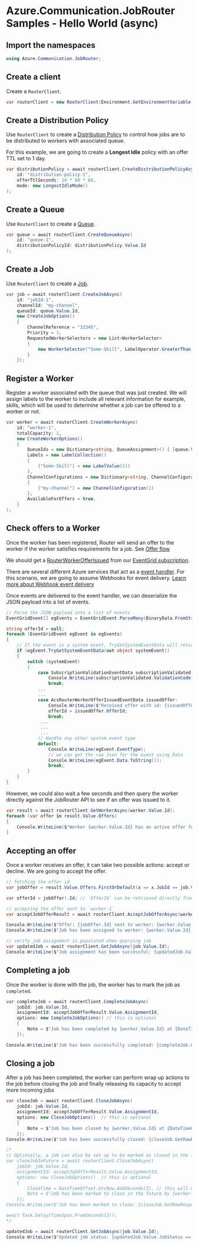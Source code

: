 # Azure.Communication.JobRouter Samples - Hello World (async)

## Import the namespaces

```C# Snippet:Azure_Communication_JobRouter_Tests_Samples_UsingStatements_Async
using Azure.Communication.JobRouter;
```

## Create a client

Create a `RouterClient`.

```C# Snippet:Azure_Communication_JobRouter_Tests_Samples_CreateClient_Async
var routerClient = new RouterClient(Environment.GetEnvironmentVariable("AZURE_COMMUNICATION_SERVICE_CONNECTION_STRING"));
```

## Create a Distribution Policy

Use `RouterClient` to create a [Distribution Policy](https://docs.microsoft.com/azure/communication-services/concepts/router/concepts#distribution-policy) to control how jobs are to be distributed to workers with associated queue.

For this example, we are going to create a __Longest Idle__ policy with an offer TTL set to 1 day.

```C# Snippet:Azure_Communication_JobRouter_Tests_Samples_CreateDistributionPolicyLongestIdleTTL1D_Async
var distributionPolicy = await routerClient.CreateDistributionPolicyAsync(
    id: "distribution-policy-1",
    offerTtlSeconds: 24 * 60 * 60,
    mode: new LongestIdleMode()
);
```

## Create a Queue

Use `RouterClient` to create a [Queue](https://docs.microsoft.com/azure/communication-services/concepts/router/concepts#queue).

```C# Snippet:Azure_Communication_JobRouter_Tests_Samples_CreateQueue_Async
var queue = await routerClient.CreateQueueAsync(
    id: "queue-1",
    distributionPolicyId: distributionPolicy.Value.Id
);
```

## Create a Job

Use `RouterClient` to create a [Job](https://docs.microsoft.com/azure/communication-services/concepts/router/concepts#job).

```C# Snippet:Azure_Communication_JobRouter_Tests_Samples_CreateJobDirectQAssign_Async
var job = await routerClient.CreateJobAsync(
    id: "jobId-1",
    channelId: "my-channel",
    queueId: queue.Value.Id,
    new CreateJobOptions()
    {
        ChannelReference = "12345",
        Priority = 1,
        RequestedWorkerSelectors = new List<WorkerSelector>
        {
            new WorkerSelector("Some-Skill", LabelOperator.GreaterThan, new LabelValue(10))
        }
    });
```

## Register a Worker

Register a worker associated with the queue that was just created. We will assign labels to the worker to include all relevant information for example, skills, which will be used to determine whether a job can be offered to a worker or not.

```C# Snippet:Azure_Communication_JobRouter_Tests_Samples_RegisterWorker_Async
var worker = await routerClient.CreateWorkerAsync(
    id: "worker-1",
    totalCapacity: 1,
    new CreateWorkerOptions()
    {
        QueueIds = new Dictionary<string, QueueAssignment>() { [queue.Value.Id] = new QueueAssignment() },
        Labels = new LabelCollection()
        {
            ["Some-Skill"] = new LabelValue(11)
        },
        ChannelConfigurations = new Dictionary<string, ChannelConfiguration>()
        {
            ["my-channel"] = new ChannelConfiguration(1)
        },
        AvailableForOffers = true,
    }
);
```

## Check offers to a Worker

Once the worker has been registered, Router will send an offer to the worker if the worker satisfies requirements for a job. See [Offer flow](https://docs.microsoft.com/azure/communication-services/concepts/router/concepts#offer)

We should get a [RouterWorkerOfferIssued][offer_issued_event_schema] from our [EventGrid subscription][subscribe_events].

There are several different Azure services that act as a [event handler][event_grid_event_handlers].
For this scenario, we are going to assume Webhooks for event delivery. [Learn more about Webhook event delivery][webhook_event_grid_event_delivery]

Once events are delivered to the event handler, we can deserialize the JSON payload into a list of events.

```C#
// Parse the JSON payload into a list of events
EventGridEvent[] egEvents = EventGridEvent.ParseMany(BinaryData.FromStream(httpContent));
```

```C#
string offerId = null;
foreach (EventGridEvent egEvent in egEvents)
{
    // If the event is a system event, TryGetSystemEventData will return the deserialized system event
    if (egEvent.TryGetSystemEventData(out object systemEvent))
    {
        switch (systemEvent)
        {
            case SubscriptionValidationEventData subscriptionValidated:
                Console.WriteLine(subscriptionValidated.ValidationCode);
                break;
            ...
            ...
            case AcsRouterWorkerOfferIssuedEventData issuedOffer:
                Console.WriteLine($"Received offer with id: {issuedOffer.OfferId}");
                offerId = issuedOffer.OfferId;
                break;
             ...
             ...
             ...
            // Handle any other system event type
            default:
                Console.WriteLine(egEvent.EventType);
                // we can get the raw Json for the event using Data
                Console.WriteLine(egEvent.Data.ToString());
                break;
        }
    }
}
```

However, we could also wait a few seconds and then query the worker directly against the JobRouter API to see if an offer was issued to it.

```C# Snippet:Azure_Communication_JobRouter_Tests_Samples_QueryWorker_Async
var result = await routerClient.GetWorkerAsync(worker.Value.Id);
foreach (var offer in result.Value.Offers)
{
    Console.WriteLine($"Worker {worker.Value.Id} has an active offer for job {offer.JobId}");
}
```

## Accepting an offer

Once a worker receives an offer, it can take two possible actions: accept or decline. We are going to accept the offer.

```C# Snippet:Azure_Communication_JobRouter_Tests_Samples_AcceptOffer_Async
// fetching the offer id
var jobOffer = result.Value.Offers.FirstOrDefault(x => x.JobId == job.Value.Id);

var offerId = jobOffer!.Id; // `OfferId` can be retrieved directly from consuming event from Event grid

// accepting the offer sent to `worker-1`
var acceptJobOfferResult = await routerClient.AcceptJobOfferAsync(worker.Value.Id, offerId);

Console.WriteLine($"Offer: {jobOffer.Id} sent to worker: {worker.Value.Id} has been accepted");
Console.WriteLine($"Job has been assigned to worker: {worker.Value.Id} with assignment: {acceptJobOfferResult.Value.AssignmentId}");

// verify job assignment is populated when querying job
var updatedJob = await routerClient.GetJobAsync(job.Value.Id);
Console.WriteLine($"Job assignment has been successful: {updatedJob.Value.JobStatus == JobStatus.Assigned && updatedJob.Value.Assignments.ContainsKey(acceptJobOfferResult.Value.AssignmentId)}");
```

## Completing a job

Once the worker is done with the job, the worker has to mark the job as `completed`.

```C# Snippet:Azure_Communication_JobRouter_Tests_Samples_CompleteJob_Async
var completeJob = await routerClient.CompleteJobAsync(
    jobId: job.Value.Id,
    assignmentId: acceptJobOfferResult.Value.AssignmentId,
    options: new CompleteJobOptions() // this is optional
    {
        Note = $"Job has been completed by {worker.Value.Id} at {DateTimeOffset.UtcNow}"
    });

Console.WriteLine($"Job has been successfully completed: {completeJob.GetRawResponse().Status == 200}");
```

## Closing a job

After a job has been completed, the worker can perform wrap up actions to the job before closing the job and finally releasing its capacity to accept more incoming jobs

```C# Snippet:Azure_Communication_JobRouter_Tests_Samples_CloseJob_Async
var closeJob = await routerClient.CloseJobAsync(
    jobId: job.Value.Id,
    assignmentId: acceptJobOfferResult.Value.AssignmentId,
    options: new CloseJobOptions()  // this is optional
    {
        Note = $"Job has been closed by {worker.Value.Id} at {DateTimeOffset.UtcNow}"
    });
Console.WriteLine($"Job has been successfully closed: {closeJob.GetRawResponse().Status == 200}");

/*
// Optionally, a job can also be set up to be marked as closed in the future.
var closeJobInFuture = await routerClient.CloseJobAsync(
    jobId: job.Value.Id,
    assignmentId: acceptJobOfferResult.Value.AssignmentId,
    options: new CloseJobOptions()  // this is optional
    {
        CloseTime = DateTimeOffset.UtcNow.AddSeconds(2), // this will mark the job as closed after 2 seconds
        Note = $"Job has been marked to close in the future by {worker.Value.Id} at {DateTimeOffset.UtcNow}"
    });
Console.WriteLine($"Job has been marked to close: {closeJob.GetRawResponse().Status == 202}"); // You'll received a 202 in that case

await Task.Delay(TimeSpan.FromSeconds(2));
*/

updatedJob = await routerClient.GetJobAsync(job.Value.Id);
Console.WriteLine($"Updated job status: {updatedJob.Value.JobStatus == JobStatus.Closed}");
```

<!-- LINKS -->
[subscribe_events]: https://docs.microsoft.com/azure/communication-services/how-tos/router-sdk/subscribe-events
[offer_issued_event_schema]: https://docs.microsoft.com/azure/communication-services/how-tos/router-sdk/subscribe-events#microsoftcommunicationrouterworkerofferissued
[deserialize_event_grid_event_data]: https://github.com/Azure/azure-sdk-for-net/tree/main/sdk/eventgrid/Azure.Messaging.EventGrid#receiving-and-deserializing-events
[event_grid_event_handlers]: https://docs.microsoft.com/azure/event-grid/event-handlers
[webhook_event_grid_event_delivery]: https://docs.microsoft.com/azure/event-grid/webhook-event-delivery
